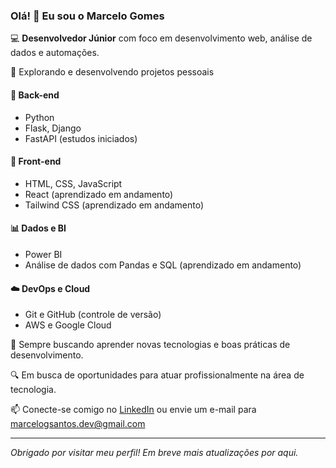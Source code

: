 ### Olá! 👋 Eu sou o Marcelo Gomes

💻 **Desenvolvedor Júnior** com foco em desenvolvimento web, análise de dados e automações.

🚀 Explorando e desenvolvendo projetos pessoais

#### 🧱 Back-end
- Python
- Flask, Django
- FastAPI (estudos iniciados)

#### 🎨 Front-end
- HTML, CSS, JavaScript
- React (aprendizado em andamento)
- Tailwind CSS (aprendizado em andamento)

#### 📊 Dados e BI
- Power BI
- Análise de dados com Pandas e SQL (aprendizado em andamento)

#### ☁️ DevOps e Cloud
- Git e GitHub (controle de versão)
- AWS e Google Cloud

🌱 Sempre buscando aprender novas tecnologias e boas práticas de desenvolvimento.

🔍 Em busca de oportunidades para atuar profissionalmente na área de tecnologia.

📫 Conecte-se comigo no [LinkedIn](https://www.linkedin.com/in/marcelo-gomes-santos/) ou envie um e-mail para marcelogsantos.dev@gmail.com

---

_Obrigado por visitar meu perfil! Em breve mais atualizações por aqui._


<!--
**celingomess/celingomess** is a ✨ _special_ ✨ repository because its `README.md` (this file) appears on your GitHub profile.

Here are some ideas to get you started:

- 🔭 I’m currently working on ...
- 🌱 I’m currently learning ...
- 👯 I’m looking to collaborate on ...
- 🤔 I’m looking for help with ...
- 💬 Ask me about ...
- 📫 How to reach me: ...
- 😄 Pronouns: ...
- ⚡ Fun fact: ...
-->
